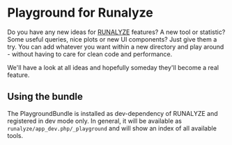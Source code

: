 # Playground for Runalyze
Do you have any new ideas for [RUNALYZE](https://github.com/Runalyze/Runalyze) features?
A new tool or statistic? Some useful queries, nice plots or new UI components? Just give them a try. You can add whatever you want within a new directory and play around - without having to care for clean code and performance.

We'll have a look at all ideas and hopefully someday they'll become a real feature.

## Using the bundle
The PlaygroundBundle is installed as dev-dependency of RUNALYZE and registered in dev mode only.
In general, it will be available as `runalyze/app_dev.php/_playground` and will show an index of all available tools.
